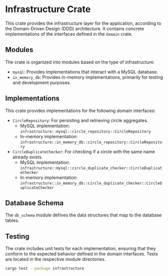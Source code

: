 # Infrastructure Crate

This crate provides the infrastructure layer for the application, according to the Domain-Driven Design (DDD) architecture. It contains concrete implementations of the interfaces defined in the `domain` crate.

## Modules

The crate is organized into modules based on the type of infrastructure:

-   `mysql`: Provides implementations that interact with a MySQL database.
-   `in_memory_db`: Provides in-memory implementations, primarily for testing and development purposes.

## Implementations

This crate provides implementations for the following domain interfaces:

-   `CircleRepository`: For persisting and retrieving circle aggregates.
    -   MySQL implementation: `infrastructure::mysql::circle_repository::CircleRepository`
    -   In-memory implementation: `infrastructure::in_memory_db::circle_repository::CircleRepository`
-   `CircleDuplicateChecker`: For checking if a circle with the same name already exists.
    -   MySQL implementation: `infrastructure::mysql::circle_duplicate_checker::CircleDuplicateChecker`
    -   In-memory implementation: `infrastructure::in_memory_db::circle_duplicate_checker::CircleDuplicateChecker`

## Database Schema

The `db_schema` module defines the data structures that map to the database tables.


## Testing
The crate includes unit tests for each implementation, ensuring that they conform to the expected behavior defined in the domain interfaces. Tests are located in the respective module directories.

```bash
cargo test --package infrastructure
```